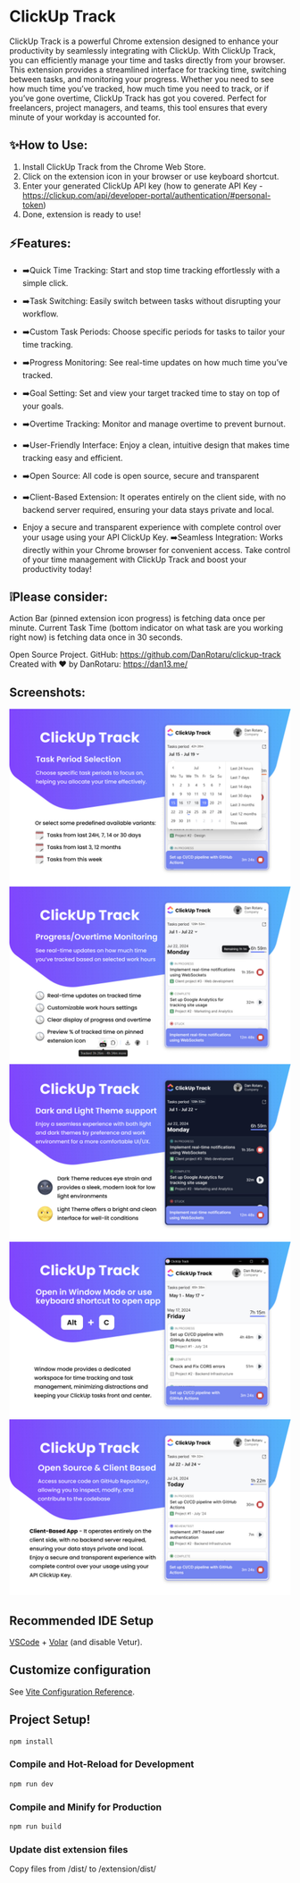 # ClickUp Track

ClickUp Track is a powerful Chrome extension designed to enhance your productivity by seamlessly integrating with ClickUp. With ClickUp Track, you can efficiently manage your time and tasks directly from your browser. This extension provides a streamlined interface for tracking time, switching between tasks, and monitoring your progress. Whether you need to see how much time you’ve tracked, how much time you need to track, or if you’ve gone overtime, ClickUp Track has got you covered. Perfect for freelancers, project managers, and teams, this tool ensures that every minute of your workday is accounted for.

## ✨How to Use:
1. Install ClickUp Track from the Chrome Web Store.
2. Click on the extension icon in your browser or use keyboard shortcut.
3. Enter your generated ClickUp API key (how to generate API Key - https://clickup.com/api/developer-portal/authentication/#personal-token)
4. Done, extension is ready to use!

## ⚡️Features:
- ➡️Quick Time Tracking: Start and stop time tracking effortlessly with a simple click.
- ➡️Task Switching: Easily switch between tasks without disrupting your workflow.
- ➡️Custom Task Periods: Choose specific periods for tasks to tailor your time tracking.
- ➡️Progress Monitoring: See real-time updates on how much time you’ve tracked.
- ➡️Goal Setting: Set and view your target tracked time to stay on top of your goals.
- ➡️Overtime Tracking: Monitor and manage overtime to prevent burnout.
- ➡️User-Friendly Interface: Enjoy a clean, intuitive design that makes time tracking easy and efficient.
- ➡️Open Source: All code is open source, secure and transparent
- ➡️Client-Based Extension: It operates entirely on the client side, with no backend server required, ensuring your data stays private and local.

- Enjoy a secure and transparent experience with complete control over your usage using your API ClickUp Key.
➡️Seamless Integration: Works directly within your Chrome browser for convenient access.
Take control of your time management with ClickUp Track and boost your productivity today!

## ❕Please consider:
Action Bar (pinned extension icon progress) is fetching data once per minute.
Current Task Time (bottom indicator on what task are you working right now) is fetching data once in 30 seconds.

Open Source Project.
GitHub: https://github.com/DanRotaru/clickup-track
Created with ❤️ by DanRotaru: https://dan13.me/

## Screenshots:
![Image](/images/Page-1.jpg)
![Image](/images/Page-2.jpg)
![Image](/images/Page-3.jpg)
![Image](/images/Page-4.jpg)
![Image](/images/Page-5.jpg)


## Recommended IDE Setup

[VSCode](https://code.visualstudio.com/) + [Volar](https://marketplace.visualstudio.com/items?itemName=Vue.volar) (and disable Vetur).

## Customize configuration

See [Vite Configuration Reference](https://vitejs.dev/config/).



## Project Setup!

```sh
npm install
```

### Compile and Hot-Reload for Development

```sh
npm run dev
```

### Compile and Minify for Production

```sh
npm run build
```

### Update dist extension files
Copy files from /dist/ to /extension/dist/
